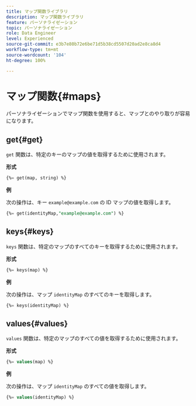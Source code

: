 ```yaml
---
title: マップ関数ライブラリ
description: マップ関数ライブラリ
feature: パーソナライゼーション
topic: パーソナライゼーション
role: Data Engineer
level: Experienced
source-git-commit: e3b7e80b72e6be71d5b38cd5507d20ad2e8ca8d4
workflow-type: tm+mt
source-wordcount: '104'
ht-degree: 100%

---
```


# マップ関数{#maps}

パーソナライゼーションでマップ関数を使用すると、マップとのやり取りが容易になります。

## get{#get}

`get` 関数は、特定のキーのマップの値を取得するために使用されます。

**形式**

```sql
{%= get(map, string) %}
```

**例**

次の操作は、キー `example@example.com` の ID マップの値を取得します。

```sql
{%= get(identityMap,"example@example.com") %}
```

## keys{#keys}

`keys` 関数は、特定のマップのすべてのキーを取得するために使用されます。

**形式**

```sql
{%= keys(map) %}
```

**例**

次の操作は、マップ `identityMap` のすべてのキーを取得します。

```sql
{%= keys(identityMap) %}
```

## values{#values}

`values` 関数は、特定のマップのすべての値を取得するために使用されます。

**形式**

```sql
{%= values(map) %}
```

**例**

次の操作は、マップ `identityMap` のすべての値を取得します。

```sql
{%= values(identityMap) %}
```
